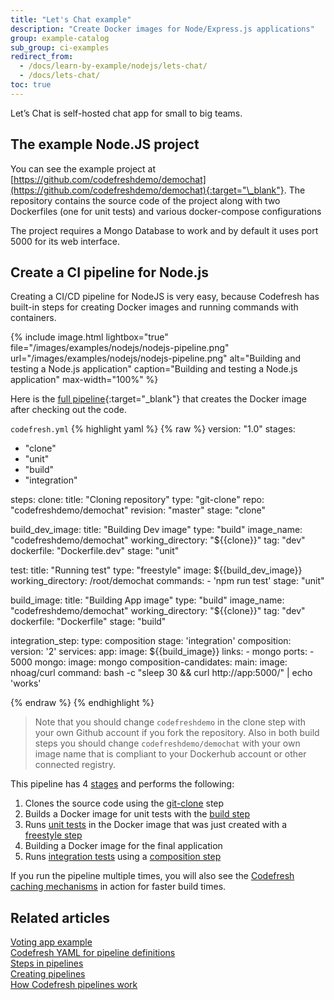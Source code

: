 ```yaml
---
title: "Let's Chat example"
description: "Create Docker images for Node/Express.js applications"
group: example-catalog
sub_group: ci-examples
redirect_from:
  - /docs/learn-by-example/nodejs/lets-chat/
  - /docs/lets-chat/
toc: true
---
```


Let’s Chat is self-hosted chat app for small to big teams.

## The example Node.JS project

You can see the example project at [https://github.com/codefreshdemo/demochat](https://github.com/codefreshdemo/demochat){:target="\_blank"}. The repository contains the source code of the project along with two Dockerfiles (one for unit tests) and various docker-compose configurations

The project requires a Mongo Database to work and by default it uses port 5000 for its web interface.

## Create a CI pipeline for Node.js 

Creating a CI/CD pipeline for NodeJS is very easy, because Codefresh has built-in steps for creating Docker images and running commands with containers.

{% include image.html 
lightbox="true" 
file="/images/examples/nodejs/nodejs-pipeline.png" 
url="/images/examples/nodejs/nodejs-pipeline.png" 
alt="Building and testing a Node.js application"
caption="Building and testing a Node.js application"
max-width="100%" 
%}

Here is the [full pipeline](https://github.com/codefreshdemo/demochat/blob/master/codefresh.yml){:target="\_blank"} that creates the Docker image after checking out the code.

 `codefresh.yml`
{% highlight yaml %}
{% raw %}
version: "1.0"
stages:
  - "clone"
  - "unit"
  - "build"
  - "integration"

steps:
  clone:
    title: "Cloning repository"
    type: "git-clone"
    repo: "codefreshdemo/demochat"
    revision: "master"
    stage: "clone"

  build_dev_image:
    title: "Building Dev image"
    type: "build"
    image_name: "codefreshdemo/demochat"
    working_directory: "${{clone}}"
    tag: "dev"
    dockerfile: "Dockerfile.dev"
    stage: "unit"

  test:
    title: "Running test"
    type: "freestyle" 
    image: ${{build_dev_image}} 
    working_directory: /root/demochat
    commands:
      - 'npm run test'
    stage: "unit"
  
  build_image:
    title: "Building App image"
    type: "build"
    image_name: "codefreshdemo/demochat"
    working_directory: "${{clone}}"
    tag: "dev"
    dockerfile: "Dockerfile"
    stage: "build"
    
  integration_step:
    type: composition
    stage: 'integration'
    composition:
      version: '2'
      services:
        app:
          image: ${{build_image}}
          links:
            - mongo
          ports:
            - 5000
        mongo:
          image: mongo
    composition-candidates:
      main:
        image: nhoag/curl
        command: bash -c "sleep 30 && curl http://app:5000/" | echo 'works'    

{% endraw %}
{% endhighlight %}

> Note that you should change `codefreshdemo` in the clone step with your own Github account if you fork the repository. Also in both build steps you should change `codefreshdemo/demochat` with your own image name that is compliant to your Dockerhub account or other connected registry.

This pipeline has 4 [stages]({{site.baseurl}}/docs/pipelines/stages/) and performs the following:

 1. Clones the source code using the [git-clone]({{site.baseurl}}/docs/pipelines/steps/git-clone/) step
 1. Builds a Docker image for unit tests with the [build step]({{site.baseurl}}/docs/pipelines/steps/build/)
 1. Runs [unit tests]({{site.baseurl}}/docs/testing/unit-tests/) in the Docker image that was just created with a [freestyle step]({{site.baseurl}}/docs/pipelines/steps/freestyle/)
 1. Building a Docker image for the final application
 1. Runs [integration tests]({{site.baseurl}}/docs/testing/integration-tests/) using a [composition step]({{site.baseurl}}/docs/pipelines/steps/composition/)

If you run the pipeline multiple times, you will also see the [Codefresh caching mechanisms]({{site.baseurl}}/docs/pipelines/pipeline-caching/) in action for faster build times.

## Related articles
[Voting app example]({{site.baseurl}}/docs/example-catalog/ci-examples/voting-app/)  
[Codefresh YAML for pipeline definitions]({{site.baseurl}}/docs/pipelines/what-is-the-codefresh-yaml/)  
[Steps in pipelines]({{site.baseurl}}/docs/pipelines/steps/)  
[Creating pipelines]({{site.baseurl}}/docs/pipelines/pipelines/)  
[How Codefresh pipelines work]({{site.baseurl}}/docs/pipelines/introduction-to-codefresh-pipelines/)  



